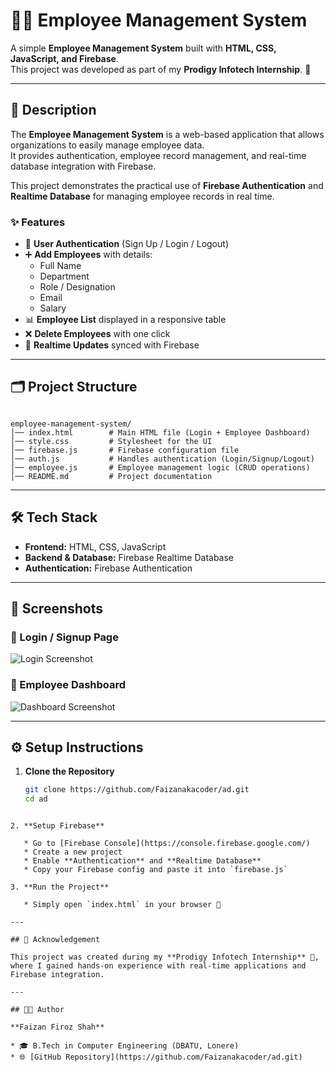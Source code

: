 # 👨‍💼 Employee Management System  

A simple **Employee Management System** built with **HTML, CSS, JavaScript, and Firebase**.  
This project was developed as part of my **Prodigy Infotech Internship**. 🚀  

---

## 📖 Description  

The **Employee Management System** is a web-based application that allows organizations to easily manage employee data.  
It provides authentication, employee record management, and real-time database integration with Firebase.  

This project demonstrates the practical use of **Firebase Authentication** and **Realtime Database** for managing employee records in real time.  

### ✨ Features  
- 🔑 **User Authentication** (Sign Up / Login / Logout)  
- ➕ **Add Employees** with details:  
  - Full Name  
  - Department  
  - Role / Designation  
  - Email  
  - Salary  
- 📊 **Employee List** displayed in a responsive table  
- ❌ **Delete Employees** with one click  
- 🔄 **Realtime Updates** synced with Firebase  

---

## 🗂️ Project Structure  

```

employee-management-system/
│── index.html        # Main HTML file (Login + Employee Dashboard)
│── style.css         # Stylesheet for the UI
│── firebase.js       # Firebase configuration file
│── auth.js           # Handles authentication (Login/Signup/Logout)
│── employee.js       # Employee management logic (CRUD operations)
│── README.md         # Project documentation

````

---

## 🛠️ Tech Stack  

- **Frontend:** HTML, CSS, JavaScript  
- **Backend & Database:** Firebase Realtime Database  
- **Authentication:** Firebase Authentication  

---

## 📸 Screenshots  

### 🔹 Login / Signup Page  
![Login Screenshot](https://github.com/Faizanakacoder/PRODIGY_FS_02/blob/main/Log-In%20%26%20Sign-Up%20Page.png)  

### 🔹 Employee Dashboard  
![Dashboard Screenshot](https://via.placeholder.com/800x400?text=Employee+Dashboard)  

---

## ⚙️ Setup Instructions  

1. **Clone the Repository**  
   ```bash
   git clone https://github.com/Faizanakacoder/ad.git
   cd ad
````

2. **Setup Firebase**

   * Go to [Firebase Console](https://console.firebase.google.com/)
   * Create a new project
   * Enable **Authentication** and **Realtime Database**
   * Copy your Firebase config and paste it into `firebase.js`

3. **Run the Project**

   * Simply open `index.html` in your browser 🚀

---

## 🙌 Acknowledgement

This project was created during my **Prodigy Infotech Internship** 💼, where I gained hands-on experience with real-time applications and Firebase integration.

---

## 👨‍🎓 Author

**Faizan Firoz Shah**

* 🎓 B.Tech in Computer Engineering (DBATU, Lonere)
* 🌐 [GitHub Repository](https://github.com/Faizanakacoder/ad.git)
